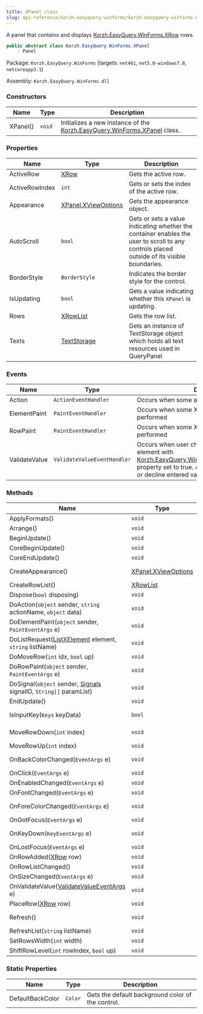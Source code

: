 ```yaml
---
title: XPanel class
slug: api-reference/korzh-easyquery-winforms/korzh-easyquery-winforms-namespace/xpanel-class
---
```



A panel that contains and displays [Korzh.EasyQuery.WinForms.XRow](/api-reference/korzh-easyquery-winforms/korzh-easyquery-winforms-namespace/xrow-class) rows.
```csharp
public abstract class Korzh.EasyQuery.WinForms.XPanel
    : Panel

```
Package: `Korzh.EasyQuery.WinForms` (targets: `net461`, `net5.0-windows7.0`, `netcoreapp3.1`)

Assembly: `Korzh.EasyQuery.WinForms.dll`

### Constructors

| Name | Type | Description | 
| --- | --- | --- | 
| XPanel() | `void` | Initializes a new instance of the [Korzh.EasyQuery.WinForms.XPanel](/api-reference/korzh-easyquery-winforms/korzh-easyquery-winforms-namespace/xpanel-class) class. | 


### Properties

| Name | Type | Description | 
| --- | --- | --- | 
| ActiveRow | [XRow](/api-reference/korzh-easyquery-winforms/korzh-easyquery-winforms-namespace/xrow-class) | Gets the active row. | 
| ActiveRowIndex | `int` | Gets or sets the index of the active row. | 
| Appearance | [XPanel.XViewOptions](/api-reference/korzh-easyquery-winforms/korzh-easyquery-winforms-namespace/xpanel-xviewoptions-class) | Gets the appearance object. | 
| AutoScroll | `bool` | Gets or sets a value indicating whether the container enables the user to scroll to any controls placed outside of its visible boundaries. | 
| BorderStyle | `BorderStyle` | Indicates the border style for the control. | 
| IsUpdating | `bool` | Gets a value indicating whether this `XPanel` is updating. | 
| Rows | [XRowList](/api-reference/korzh-easyquery-winforms/korzh-easyquery-winforms-namespace/xrowlist-class) | Gets the row list. | 
| Texts | [TextStorage](/api-reference/korzh-easyquery/korzh-utils-namespace/textstorage-class) | Gets an instance of TextStorage object which holds all text resources used in QueryPanel | 


### Events

| Name | Type | Description | 
| --- | --- | --- | 
| Action | `ActionEventHandler` | Occurs when some action is performed | 
| ElementPaint | `PaintEventHandler` | Occurs when some XPanel element painting is performed | 
| RowPaint | `PaintEventHandler` | Occurs when some XPanel row painting is performed | 
| ValidateValue | `ValidateValueEventHandler` | Occurs when user changes a value of some element with [Korzh.EasyQuery.WinForms.XElement.NeedValidate](/api-reference/korzh-easyquery-winforms/korzh-easyquery-winforms-namespace/xelement-class) property set to true.  Allows to validate and accept or decline entered value. | 


### Methods

| Name | Type | Description | 
| --- | --- | --- | 
| ApplyFormats() | `void` | Applies the formats used in panel to all rows. | 
| Arrange() | `void` | Arranges the rows. | 
| BeginUpdate() | `void` | Begins the update process. | 
| CoreBeginUpdate() | `void` | Can be overridden to do some special processing on update start. | 
| CoreEndUpdate() | `void` | Can be overridden to do some special processing on update finish. | 
| CreateAppearance() | [XPanel.XViewOptions](/api-reference/korzh-easyquery-winforms/korzh-easyquery-winforms-namespace/xpanel-xviewoptions-class) | Virtual method that creates [Korzh.EasyQuery.WinForms.XPanel.XViewOptions](/api-reference/korzh-easyquery-winforms/korzh-easyquery-winforms-namespace/xpanel-class) object used in [Korzh.EasyQuery.WinForms.XPanel](/api-reference/korzh-easyquery-winforms/korzh-easyquery-winforms-namespace/xpanel-class). | 
| CreateRowList() | [XRowList](/api-reference/korzh-easyquery-winforms/korzh-easyquery-winforms-namespace/xrowlist-class) | Virtual method that creates list of rows. | 
| Dispose(`bool` disposing) | `void` | Clean up any resources being used. | 
| DoAction(`object` sender, `string` actionName, `object` data) | `void` | Performs the action and/or raises [Korzh.EasyQuery.WinForms.XPanel.Action](/api-reference/korzh-easyquery-winforms/korzh-easyquery-winforms-namespace/xpanel-class) event. | 
| DoElementPaint(`object` sender, `PaintEventArgs` e) | `void` | Handles Paint event of any element added into the panel. | 
| DoListRequest([ListXElement](/api-reference/korzh-easyquery-winforms/korzh-easyquery-winforms-namespace/listxelement-class) element, `string` listName) | `void` | Virtual method for filling the list of [Korzh.EasyQuery.WinForms.ListXElement](/api-reference/korzh-easyquery-winforms/korzh-easyquery-winforms-namespace/listxelement-class). | 
| DoMoveRow(`int` idx, `bool` up) | `void` | Virtual method for Ctrl+Arrow signal processing. | 
| DoRowPaint(`object` sender, `PaintEventArgs` e) | `void` | Handles Paint event of any row added into the panel. | 
| DoSignal(`object` sender, [Signals](/api-reference/korzh-easyquery-winforms/korzh-easyquery-winforms-namespace/signals-enum) signalID, `String[]` paramList) | `void` | Processes the internal signal. | 
| EndUpdate() | `void` | Ends the update process. | 
| IsInputKey(`Keys` keyData) | `bool` | Determines whether the specified key is a regular  input key or a special key that requires preprocessing. | 
| MoveRowDown(`int` index) | `void` | Moves the row to one position down (taking into account the level of other rows). | 
| MoveRowUp(`int` index) | `void` | Moves the row to one position up (taking into account the level of other rows). | 
| OnBackColorChanged(`EventArgs` e) | `void` | Overrides `System.Windows.Forms.Control.OnBackColorChanged(System.EventArgs)`. | 
| OnClick(`EventArgs` e) | `void` | Overrides `System.Windows.Forms.Control.OnClick(System.EventArgs)`. | 
| OnEnabledChanged(`EventArgs` e) | `void` | Raises the `System.Windows.Forms.Control.EnabledChanged` event. | 
| OnFontChanged(`EventArgs` e) | `void` | Overrides `System.Windows.Forms.Control.OnFontChanged(System.EventArgs)`. | 
| OnForeColorChanged(`EventArgs` e) | `void` | Overrides `System.Windows.Forms.Control.OnForeColorChanged(System.EventArgs)`. | 
| OnGotFocus(`EventArgs` e) | `void` | Overrides `System.Windows.Forms.Control.OnGotFocus(System.EventArgs)`. | 
| OnKeyDown(`KeyEventArgs` e) | `void` | Overrides `System.Windows.Forms.Control.OnKeyDown(System.Windows.Forms.KeyEventArgs)`. | 
| OnLostFocus(`EventArgs` e) | `void` | Overrides `System.Windows.Forms.Control.OnLostFocus(System.EventArgs)`. | 
| OnRowAdded([XRow](/api-reference/korzh-easyquery-winforms/korzh-easyquery-winforms-namespace/xrow-class) row) | `void` | Virtual method that is called when the row is added. | 
| OnRowListChanged() | `void` | Virtual method that is called when the list of rows is changed. | 
| OnSizeChanged(`EventArgs` e) | `void` | Overrides `System.Windows.Forms.Control.OnSizeChanged(System.EventArgs)`. | 
| OnValidateValue([ValidateValueEventArgs](/api-reference/korzh-easyquery-winforms/korzh-easyquery-winforms-namespace/validatevalueeventargs-class) e) | `void` | Raises the ValidateValue event. | 
| PlaceRow([XRow](/api-reference/korzh-easyquery-winforms/korzh-easyquery-winforms-namespace/xrow-class) row) | `void` | Insert row into the list of [Korzh.EasyQuery.WinForms.XPanel](/api-reference/korzh-easyquery-winforms/korzh-easyquery-winforms-namespace/xpanel-class) controls. | 
| Refresh() | `void` | Forces the control to invalidate its client area and immediately redraw  itself and any child controls.  Overrides `System.Windows.Forms.Control.Refresh`. | 
| RefreshList(`string` listName) | `void` | Refreshes the list with specified name in all elements of all rows | 
| SetRowsWidth(`int` width) | `void` | Sets the width of the rows. | 
| ShiftRowLevel(`int` rowIndex, `bool` up) | `void` | Shifts the row level. | 


### Static Properties

| Name | Type | Description | 
| --- | --- | --- | 
| DefaultBackColor | `Color` | Gets the default background color of the control. |